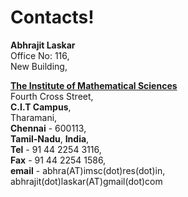 # Contacts!

**Abhrajit Laskar**    
Office No: 116,  
New Building,  

**[The Institute of Mathematical Sciences](www.imsc.res.in)**    
Fourth Cross Street,    
**C.I.T Campus**,  
Tharamani,                                                               
**Chennai** - 600113,                                                                      
**Tamil-Nadu**, **India**,                                                               
**Tel** - 91 44 2254 3116,     
**Fax** - 91 44 2254 1586,     
**email** - abhra(AT)imsc(dot)res(dot)in,     
abhrajit(dot)laskar(AT)gmail(dot)com 
